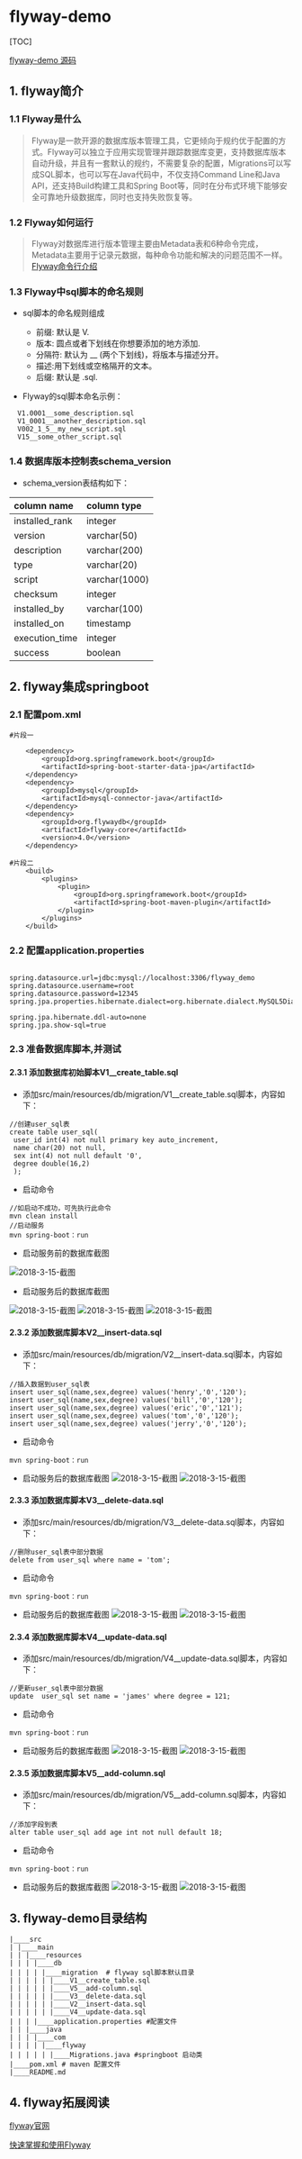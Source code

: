 # flyway-demo
[TOC]

[flyway-demo 源码](https://github.com/hgySandy/flyway-demo)
## 1. flyway简介

### 1.1 Flyway是什么
  >Flyway是一款开源的数据库版本管理工具，它更倾向于规约优于配置的方式。Flyway可以独立于应用实现管理并跟踪数据库变更，支持数据库版本自动升级，并且有一套默认的规约，不需要复杂的配置，Migrations可以写成SQL脚本，也可以写在Java代码中，不仅支持Command Line和Java API，还支持Build构建工具和Spring Boot等，同时在分布式环境下能够安全可靠地升级数据库，同时也支持失败恢复等。
### 1.2  Flyway如何运行
  >Flyway对数据库进行版本管理主要由Metadata表和6种命令完成，Metadata主要用于记录元数据，每种命令功能和解决的问题范围不一样。
[Flyway命令行介绍](https://blog.waterstrong.me/flyway-in-practice/)
### 1.3  Flyway中sql脚本的命名规则
  
  - sql脚本的命名规则组成
    - 前缀: 默认是 V.
    - 版本: 圆点或者下划线在你想要添加的地方添加.
    - 分隔符: 默认为 __ (两个下划线)，将版本与描述分开。
    - 描述:用下划线或空格隔开的文本。
    - 后缀: 默认是 .sql.
  
  - Flyway的sql脚本命名示例：
```
  V1.0001__some_description.sql 
  V1_0001__another_description.sql 
  V002_1_5__my_new_script.sql 
  V15__some_other_script.sql 
```

  
### 1.4 数据库版本控制表schema_version
  - schema_version表结构如下：
  
  |column name    | column type  |
  |:--------------|:-------------|
  |installed_rank | integer      |
  |version        | varchar(50)  |
  |description    | varchar(200) |
  |type           | varchar(20)  |
  |script         | varchar(1000)|
  |checksum       | integer      |
  |installed_by   | varchar(100) |
  |installed_on   | timestamp    |
  |execution_time | integer      |
  |success        | boolean      |


## 2. flyway集成springboot

### 2.1 配置pom.xml

```
#片段一

    <dependency>
        <groupId>org.springframework.boot</groupId>
        <artifactId>spring-boot-starter-data-jpa</artifactId>
    </dependency>
    <dependency>
        <groupId>mysql</groupId>
        <artifactId>mysql-connector-java</artifactId>
    </dependency>
    <dependency>
        <groupId>org.flywaydb</groupId>
        <artifactId>flyway-core</artifactId>
        <version>4.0</version>
    </dependency>

```

```
#片段二
	<build>
		<plugins>
			<plugin>
				<groupId>org.springframework.boot</groupId>
				<artifactId>spring-boot-maven-plugin</artifactId>
			</plugin>
		</plugins>
	</build>

```

### 2.2 配置application.properties

```

spring.datasource.url=jdbc:mysql://localhost:3306/flyway_demo
spring.datasource.username=root
spring.datasource.password=12345
spring.jpa.properties.hibernate.dialect=org.hibernate.dialect.MySQL5Dialect

spring.jpa.hibernate.ddl-auto=none
spring.jpa.show-sql=true

```
### 2.3 准备数据库脚本,并测试

#### 2.3.1 添加数据库初始脚本V1__create_table.sql
- 添加src/main/resources/db/migration/V1__create_table.sql脚本，内容如下：
```
//创建user_sql表
create table user_sql(
 user_id int(4) not null primary key auto_increment,
 name char(20) not null,
 sex int(4) not null default '0',
 degree double(16,2)
 );

```
- 启动命令
```
//如启动不成功，可先执行此命令
mvn clean install
//启动服务
mvn spring-boot：run
```
- 启动服务前的数据库截图

![2018-3-15-截图](http://img.pinbot.me:8080/uploads/2018/3/15/blob_1521083379939.png "blob_1521083379939.png")
- 启动服务后的数据库截图

![2018-3-15-截图](http://img.pinbot.me:8080/uploads/2018/3/15/blob_1521084408833.png "blob_1521084408833.png")
![2018-3-15-截图](http://img.pinbot.me:8080/uploads/2018/3/15/blob_1521084592824.png "blob_1521084592824.png")
![2018-3-15-截图](http://img.pinbot.me:8080/uploads/2018/3/15/blob_1521084997841.png "blob_1521084997841.png")

#### 2.3.2 添加数据库脚本V2__insert-data.sql
- 添加src/main/resources/db/migration/V2__insert-data.sql脚本，内容如下：
```
//插入数据到user_sql表
insert user_sql(name,sex,degree) values('henry','0','120');
insert user_sql(name,sex,degree) values('bill','0','120');
insert user_sql(name,sex,degree) values('eric','0','121');
insert user_sql(name,sex,degree) values('tom','0','120');
insert user_sql(name,sex,degree) values('jerry','0','120');

```
- 启动命令
```
mvn spring-boot：run
```
- 启动服务后的数据库截图
![2018-3-15-截图](http://img.pinbot.me:8080/uploads/2018/3/15/blob_1521085128086.png "blob_1521085128086.png")
![2018-3-15-截图](http://img.pinbot.me:8080/uploads/2018/3/15/blob_1521085169063.png "blob_1521085169063.png")


#### 2.3.3 添加数据库脚本V3__delete-data.sql
- 添加src/main/resources/db/migration/V3__delete-data.sql脚本，内容如下：
```
//删除user_sql表中部分数据
delete from user_sql where name = 'tom';

```
- 启动命令
```
mvn spring-boot：run
```
- 启动服务后的数据库截图
![2018-3-15-截图](http://img.pinbot.me:8080/uploads/2018/3/15/blob_1521085456050.png "blob_1521085456050.png")
![2018-3-15-截图](http://img.pinbot.me:8080/uploads/2018/3/15/blob_1521085495415.png "blob_1521085495415.png")



#### 2.3.4 添加数据库脚本V4__update-data.sql
- 添加src/main/resources/db/migration/V4__update-data.sql脚本，内容如下：
```
//更新user_sql表中部分数据
update  user_sql set name = 'james' where degree = 121;

```
- 启动命令
```
mvn spring-boot：run
```
- 启动服务后的数据库截图
![2018-3-15-截图](http://img.pinbot.me:8080/uploads/2018/3/15/blob_1521085857190.png "blob_1521085857190.png")
![2018-3-15-截图](http://img.pinbot.me:8080/uploads/2018/3/15/blob_1521085887885.png "blob_1521085887885.png")



#### 2.3.5 添加数据库脚本V5__add-column.sql
- 添加src/main/resources/db/migration/V5__add-column.sql脚本，内容如下：
```
//添加字段到表
alter table user_sql add age int not null default 18;
```
- 启动命令
```
mvn spring-boot：run
```
- 启动服务后的数据库截图
![2018-3-15-截图](http://img.pinbot.me:8080/uploads/2018/3/15/blob_1521086125059.png "blob_1521086125059.png")
![2018-3-15-截图](http://img.pinbot.me:8080/uploads/2018/3/15/blob_1521086161338.png "blob_1521086161338.png")





## 3. flyway-demo目录结构

```
|____src
| |____main
| | |____resources
| | | |____db
| | | | |____migration  # flyway sql脚本默认目录
| | | | | |____V1__create_table.sql
| | | | | |____V5__add-column.sql
| | | | | |____V3__delete-data.sql
| | | | | |____V2__insert-data.sql
| | | | | |____V4__update-data.sql
| | | |____application.properties #配置文件
| | |____java
| | | |____com
| | | | |____flyway
| | | | | |____Migrations.java #springboot 启动类 
|____pom.xml # maven 配置文件
|____README.md

```
## 4. flyway拓展阅读

[flyway官网](https://flywaydb.org/)

[快速掌握和使用Flyway](https://blog.waterstrong.me/flyway-in-practice/)
